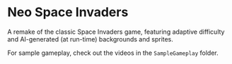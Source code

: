 # Neo Space Invaders

A remake of the classic Space Invaders game, featuring adaptive difficulty and AI-generated (at run-time) backgrounds and sprites.

For sample gameplay, check out the videos in the `SampleGameplay` folder.
